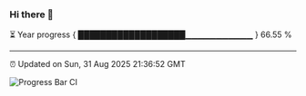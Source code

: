 ### Hi there 👋

⏳ Year progress { ███████████████████▁▁▁▁▁▁▁▁▁▁▁ } 66.55 %

---

⏰ Updated on Sun, 31 Aug 2025 21:36:52 GMT

![Progress Bar CI](https://github.com/IshwaranRudhara/GIT-ACTION/workflows/Progress%20Bar%20CI/badge.svg)
